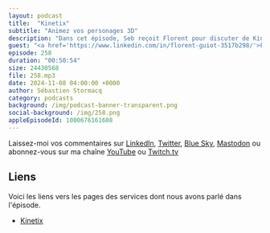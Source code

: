 ```yaml
---
layout: podcast
title:  "Kinetix"
subtitle: "Animez vos personages 3D"
description: "Dans cet épisode, Seb reçoit Florent pour discuter de Kinetix, une entreprise qui permet aux joueurs de créer leurs propres animations 3D en utilisant la technologie de capture de mouvement. Ils se plongent dans le processus technique de l'animation vidéo, y compris le transcodage vidéo, l'apprentissage automatique pour l'analyse vidéo, et les formats de sortie utilisés pour l'intégration des animations dans les jeux. La conversation aborde également les défis rencontrés dans l'infrastructure cloud, en particulier avec AWS, et les développements futurs de la technologie d'animation que Kinetix poursuit."
guest: "<a href='https://www.linkedin.com/in/florent-guiot-3517b298/'>Florent Guiot</a>, Leader Developer, Kinetix"
episode: 258
duration: "00:50:54" 
size: 24430568
file: 258.mp3
date: 2024-11-08 04:00:00 +0000
author: Sébastien Stormacq
category: podcasts
background: /img/podcast-banner-transparent.png
social-background: /img/258.png
appleEpisodeId: 1000676161608
---
```


Laissez-moi vos commentaires sur [LinkedIn](https://www.linkedin.com/in/sebastienstormacq/), [Twitter](https://twitter.com/sebsto), [Blue Sky](https://bsky.app/profile/sebsto.bsky.social), [Mastodon](https://awscommunity.social/@sebsto) ou abonnez-vous sur ma chaîne [YouTube](https://www.youtube.com/sebsto) ou [Twitch.tv](https://www.twitch.tv/sebAWS)

## Liens

Voici les liens vers les pages des services dont nous avons parlé dans l'épisode.

- [Kinetix](https://www.kinetix.tech/)